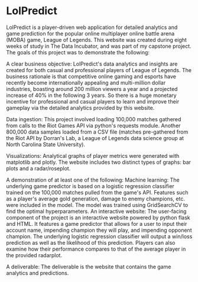 # LolPredict

LolPredict is a player-driven web application for detailed analytics and game prediction for the popular online multiplayer online battle arena (MOBA) game, League of Legends. This website was created during eight weeks of study in The Data Incubator, and was part of my capstone project. The goals of this project was to demonstrate the following:

A clear business objective: LolPredict's data analytics and insights are created for both casual and professional players of League of Legends. The business rationale is that competitive online gaming and esports have recently become internationally appealing and multi-million dollar industries, boasting around 200 million viewers a year and a projected increase of 40% in the following 3 years. So there is a huge monetary incentive for professional and casual players to learn and improve their gameplay via the detailed analytics provided by this website.

Data ingestion: This project involved loading 100,000 matches gathered from calls to the Riot Games API via python's requests module. Another 800,000 data samples loaded from a CSV file (matches pre-gathered from the Riot API by Dorran's Lab, a League of Legends data science group at North Carolina State University).

Visualizations: Analytical graphs of player metrics were generated with matplotlib and plotly. The website includes two distinct types of graphs: bar plots and a radar/roseplot.

A demonstration of at least one of the following:
Machine learning: The underlying game predictor is based on a logistic regression classifier trained on the 100,000 matches pulled from the game's API. Features such as a player's average gold generation, damage to enemy champions, etc. were included in the model. The model was trained using GridSearchCV to find the optimal hyperparameters.
An interactive website: The user-facing component of the project is an interactive website powered by python flask and HTML. It features a game predictor that allows for a user to input their account name, impending champion they will play, and impending opponent champion. The underlying logistic regression classifier will output a win/loss prediction as well as the likelihood of this prediction. Players can also examine how their performance compares to that of the average player in the provided radarplot.

A deliverable: The deliverable is the website that contains the game analytics and predictions.
